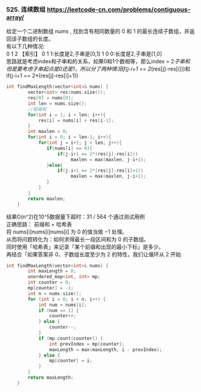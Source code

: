 ### 525. 连续数组  https://leetcode-cn.com/problems/contiguous-array/

给定一个二进制数组 nums , 找到含有相同数量的 0 和 1 的最长连续子数组，并返回该子数组的长度。  
有以下几种情况:  
0 1 2 【索引】
0 1 1:长度是2,子串是[0,1]
1 0 0:长度是2,子串是[1,0]  
思路就是考虑index和子串和的关系，如果0和1个数相等，那么index = 2*子串和  
但是要考虑子串起点是0还是1，所以分了两种情况if(j-i+1 == 2*(res[j]-res[i]))和if(j-i+1 == 2*(res[j]-res[i]+1))  
```c++
int findMaxLength(vector<int>& nums) {
        vector<int> res(nums.size());
        res[0] = nums[0];
        int len = nums.size();
        //前缀和
        for(int i = 1; i < len; i++){
            res[i] = nums[i] + res[i-1];
        }
        int maxlen = 0;
        for(int i = 0; i < len-1; i++){
            for(int j = i+1; j < len; j++){
               if(nums[i] == 0){
                   if(j-i+1 == 2*(res[j]-res[i]))
                        maxlen = max(maxlen, j-i+1);
               }else{
                   if(j-i+1 == 2*(res[j]-res[i]+1))
                        maxlen = max(maxlen, j-i+1);
               }
            }
        }
        return maxlen;
    }
```  
结果O(n^2)在10^5数据量下超时：31 / 564 个通过测试用例  
正确思路：  前缀和 + 哈希表  
将 nums[i]nums[i]nums[i] 为 0 的值当做 −1 处理。  
从而将问题转化为：如何求得最长一段区间和为 0 的子数组。  
同时使用「哈希表」来记录「某个前缀和出现的最小下标」是多少。  
再结合「如果答案非 0，子数组长度至少为 2 的特性，我们让循环从 2 开始  
```c++
int findMaxLength(vector<int>& nums) {
        int maxLength = 0;
        unordered_map<int, int> mp;
        int counter = 0;
        mp[counter] = -1;
        int n = nums.size();
        for (int i = 0; i < n; i++) {
            int num = nums[i];
            if (num == 1) {
                counter++;
            } else {
                counter--;
            }
            if (mp.count(counter)) {
                int prevIndex = mp[counter];
                maxLength = max(maxLength, i - prevIndex);
            } else {
                mp[counter] = i;
            }
        }
        return maxLength;
    }
```


